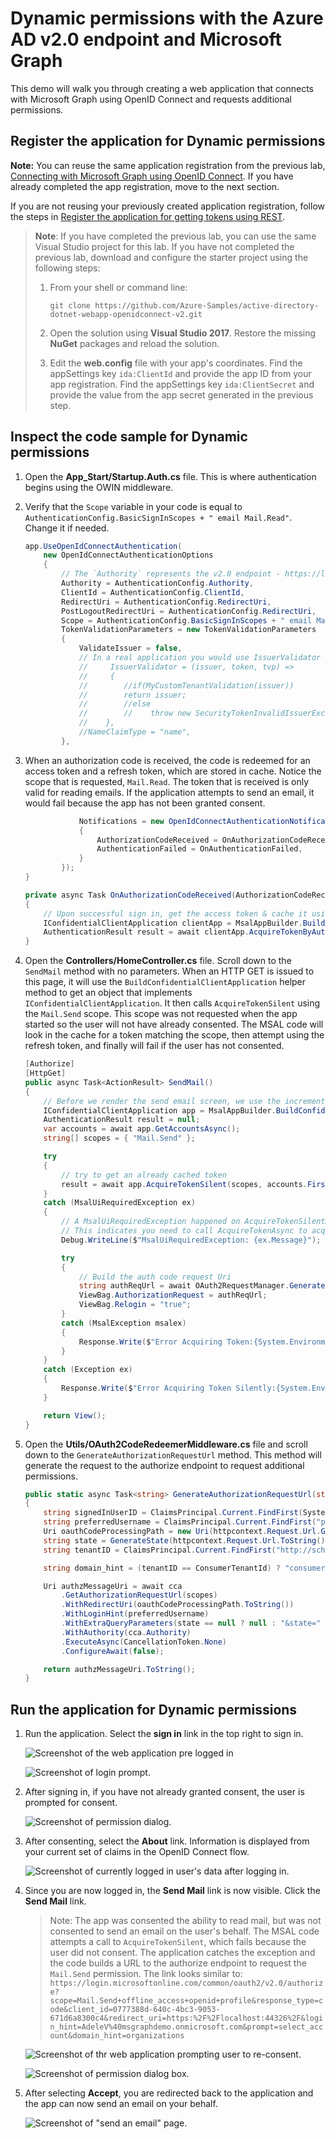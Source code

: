 # Dynamic permissions with the Azure AD v2.0 endpoint and Microsoft Graph

This demo will walk you through creating a web application that connects with Microsoft Graph using OpenID Connect and requests additional permissions.

## Register the application for Dynamic permissions

**Note:** You can reuse the same application registration from the previous lab, [Connecting with Microsoft Graph using OpenID Connect](../02-openid-connect/readme.md). If you have already completed the app registration, move to the next section.

If you are not reusing your previously created application registration, follow the steps in [Register the application for getting tokens using REST](../01-rest-via-powershell/readme.md#register-the-application-for-getting-tokens-using-rest).

> **Note**: If you have completed the previous lab, you can use the same Visual Studio project for this lab. If you have not completed the previous lab, download and configure the starter project using the following steps:
>
> 1. From your shell or command line:
>
>     ```shell
>     git clone https://github.com/Azure-Samples/active-directory-dotnet-webapp-openidconnect-v2.git
>     ```
>
> 1. Open the solution using **Visual Studio 2017**. Restore the missing **NuGet** packages and reload the solution.
>
> 1. Edit the **web.config** file with your app's coordinates. Find the appSettings key `ida:ClientId` and provide the app ID from your app registration. Find the appSettings key `ida:ClientSecret` and provide the value from the app secret generated in the previous step.

## Inspect the code sample for Dynamic permissions

1. Open the **App_Start/Startup.Auth.cs** file. This is where authentication begins using the OWIN middleware.

1. Verify that the `Scope` variable in your code is equal to `AuthenticationConfig.BasicSignInScopes + " email Mail.Read"`. Change it if needed.

    ```csharp
    app.UseOpenIdConnectAuthentication(
        new OpenIdConnectAuthenticationOptions
        {
            // The `Authority` represents the v2.0 endpoint - https://login.microsoftonline.com/common/v2.0
            Authority = AuthenticationConfig.Authority,
            ClientId = AuthenticationConfig.ClientId,
            RedirectUri = AuthenticationConfig.RedirectUri,
            PostLogoutRedirectUri = AuthenticationConfig.RedirectUri,
            Scope = AuthenticationConfig.BasicSignInScopes + " email Mail.Read", // a basic set of permissions for user sign in & profile access "openid profile offline_access"
            TokenValidationParameters = new TokenValidationParameters
            {
                ValidateIssuer = false,
                // In a real application you would use IssuerValidator for additional checks, like making sure the user's organization has signed up for your app.
                //     IssuerValidator = (issuer, token, tvp) =>
                //     {
                //        //if(MyCustomTenantValidation(issuer))
                //        return issuer;
                //        //else
                //        //    throw new SecurityTokenInvalidIssuerException("Invalid issuer");
                //    },
                //NameClaimType = "name",
            },
    ```

1. When an authorization code is received, the code is redeemed for an access token and a refresh token, which are stored in cache. Notice the scope that is requested, `Mail.Read`. The token that is received is only valid for reading emails. If the application attempts to send an email, it would fail because the app has not been granted consent.

    ```csharp
                Notifications = new OpenIdConnectAuthenticationNotifications()
                {
                    AuthorizationCodeReceived = OnAuthorizationCodeReceived,
                    AuthenticationFailed = OnAuthenticationFailed,
                }
            });
    }

    private async Task OnAuthorizationCodeReceived(AuthorizationCodeReceivedNotification context)
    {
        // Upon successful sign in, get the access token & cache it using MSAL
        IConfidentialClientApplication clientApp = MsalAppBuilder.BuildConfidentialClientApplication(new ClaimsPrincipal(context.AuthenticationTicket.Identity));
        AuthenticationResult result = await clientApp.AcquireTokenByAuthorizationCode(new[] { "Mail.Read" }, context.Code).ExecuteAsync();
    }
    ```

1. Open the **Controllers/HomeController.cs** file. Scroll down to the `SendMail` method with no parameters. When an HTTP GET is issued to this page, it will use the `BuildConfidentialClientApplication` helper method to get an object that implements `IConfidentialClientApplication`. It then calls `AcquireTokenSilent` using the `Mail.Send` scope. This scope was not requested when the app started so the user will not have already consented.  The MSAL code will look in the cache for a token matching the scope, then attempt using the refresh token, and finally will fail if the user has not consented.

    ```csharp
    [Authorize]
    [HttpGet]
    public async Task<ActionResult> SendMail()
    {
        // Before we render the send email screen, we use the incremental consent to obtain and cache the access token with the correct scopes
        IConfidentialClientApplication app = MsalAppBuilder.BuildConfidentialClientApplication();
        AuthenticationResult result = null;
        var accounts = await app.GetAccountsAsync();
        string[] scopes = { "Mail.Send" };

        try
        {
            // try to get an already cached token
            result = await app.AcquireTokenSilent(scopes, accounts.FirstOrDefault()).ExecuteAsync().ConfigureAwait(false);
        }
        catch (MsalUiRequiredException ex)
        {
            // A MsalUiRequiredException happened on AcquireTokenSilentAsync.
            // This indicates you need to call AcquireTokenAsync to acquire a token
            Debug.WriteLine($"MsalUiRequiredException: {ex.Message}");

            try
            {
                // Build the auth code request Uri
                string authReqUrl = await OAuth2RequestManager.GenerateAuthorizationRequestUrl(scopes, app, this.HttpContext, Url);
                ViewBag.AuthorizationRequest = authReqUrl;
                ViewBag.Relogin = "true";
            }
            catch (MsalException msalex)
            {
                Response.Write($"Error Acquiring Token:{System.Environment.NewLine}{msalex}");
            }
        }
        catch (Exception ex)
        {
            Response.Write($"Error Acquiring Token Silently:{System.Environment.NewLine}{ex}");
        }

        return View();
    }
    ```

1. Open the **Utils/OAuth2CodeRedeemerMiddleware.cs** file and scroll down to the `GenerateAuthorizationRequestUrl` method. This method will generate the request to the authorize endpoint to request additional permissions.

    ```csharp
    public static async Task<string> GenerateAuthorizationRequestUrl(string[] scopes, IConfidentialClientApplication cca, HttpContextBase httpcontext, UrlHelper url)
    {
        string signedInUserID = ClaimsPrincipal.Current.FindFirst(System.IdentityModel.Claims.ClaimTypes.NameIdentifier).Value;
        string preferredUsername = ClaimsPrincipal.Current.FindFirst("preferred_username").Value;
        Uri oauthCodeProcessingPath = new Uri(httpcontext.Request.Url.GetLeftPart(UriPartial.Authority).ToString());
        string state = GenerateState(httpcontext.Request.Url.ToString(), httpcontext, url, scopes);
        string tenantID = ClaimsPrincipal.Current.FindFirst("http://schemas.microsoft.com/identity/claims/tenantid").Value;

        string domain_hint = (tenantID == ConsumerTenantId) ? "consumers" : "organizations";

        Uri authzMessageUri = await cca
            .GetAuthorizationRequestUrl(scopes)
            .WithRedirectUri(oauthCodeProcessingPath.ToString())
            .WithLoginHint(preferredUsername)
            .WithExtraQueryParameters(state == null ? null : "&state=" + state + "&domain_hint=" + domain_hint)
            .WithAuthority(cca.Authority)
            .ExecuteAsync(CancellationToken.None)
            .ConfigureAwait(false);

        return authzMessageUri.ToString();
    }
    ```

## Run the application for Dynamic permissions

1. Run the application. Select the **sign in** link in the top right to sign in.

    ![Screenshot of the web application pre logged in](../../Images/13.png)

    ![Screenshot of login prompt.](../../Images/14.png)

1. After signing in, if you have not already granted consent, the user is prompted for consent.

    ![Screenshot of permission dialog.](../../Images/15.png)

1. After consenting, select the **About** link. Information  is displayed from your current set of claims in the OpenID Connect flow.

    ![Screenshot of currently logged in user's data after logging in.](../../Images/16.png)

1. Since you are now logged in, the **Send Mail** link is now visible. Click the **Send Mail** link.

    >Note: The app was consented the ability to read mail, but was not consented to send an email on the user's behalf. The MSAL code attempts a call to `AcquireTokenSilent`, which fails because the user did not consent. The application catches the exception and the code builds a URL to the authorize endpoint to request the `Mail.Send` permission. The link looks similar to: `https://login.microsoftonline.com/common/oauth2/v2.0/authorize?scope=Mail.Send+offline_access+openid+profile&response_type=code&client_id=0777388d-640c-4bc3-9053-671d6a8300c4&redirect_uri=https:%2F%2Flocalhost:44326%2F&login_hint=AdeleV%40msgraphdemo.onmicrosoft.com&prompt=select_account&domain_hint=organizations`

    ![Screenshot of thr web application prompting user to re-consent.](../../Images/17.png)

    ![Screenshot of permission dialog box.](../../Images/18.png)

1. After selecting **Accept**, you are redirected back to the application and the app can now send an email on your behalf.

    ![Screenshot of "send an email" page.](../../Images/19.png)